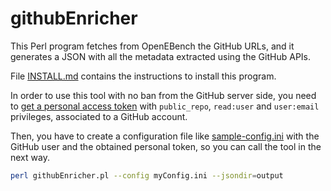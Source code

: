 # githubEnricher

This Perl program fetches from OpenEBench the GitHub URLs, and it generates a JSON with all the metadata extracted using the GitHub APIs.

File [INSTALL.md](INSTALL.md) contains the instructions to install this program.

In order to use this tool with no ban from the GitHub server side, you need to [get a personal access token](https://github.com/settings/tokens) with `public_repo`, `read:user` and `user:email` privileges,  associated to a GitHub account.

Then, you have to create a configuration file like [sample-config.ini](sample-config.ini) with the GitHub user and the obtained personal token, so you can call the tool in the next way.

```bash
perl githubEnricher.pl --config myConfig.ini --jsondir=output
```